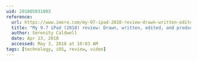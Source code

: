 ```yaml
---
uid: 201805031003
reference: 
  url: https://www.imore.com/my-97-ipad-2018-review-drawn-written-edited-and-produced-ipad
  title: "My 9.7 iPad (2018) review: Drawn, written, edited, and produced with an iPad"
  author: Serenity Caldwell
  date: Apr 13, 2018
  accessed: May 3, 2018 at 10:03 AM
tags: [technology, iOS, review, video]
---
```

